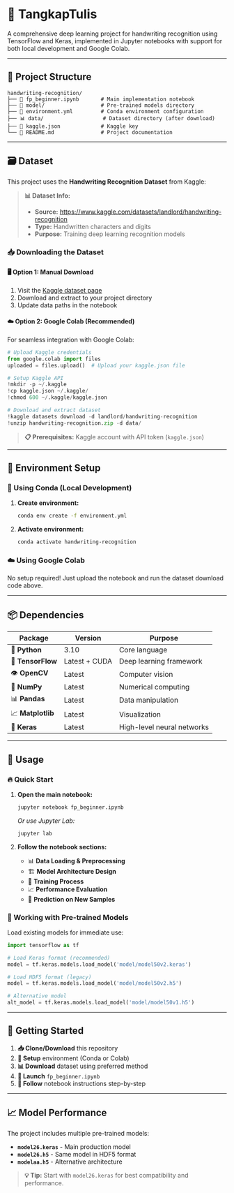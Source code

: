 # 🤖 TangkapTulis

A comprehensive deep learning project for handwriting recognition using TensorFlow and Keras, implemented in Jupyter notebooks with support for both local development and Google Colab.

---

## 📁 Project Structure

```
handwriting-recognition/
├── 📓 fp_beginner.ipynb       # Main implementation notebook
├── 🤖 model/                  # Pre-trained models directory
├── 🐍 environment.yml         # Conda environment configuration
├── 📊 data/                   # Dataset directory (after download)
├── 📒 kaggle.json             # Kaggle key
└── 📖 README.md               # Project documentation
```

---

## 🗃️ Dataset

This project uses the **Handwriting Recognition Dataset** from Kaggle:

> **📊 Dataset Info:**
> - **Source:** https://www.kaggle.com/datasets/landlord/handwriting-recognition
> - **Type:** Handwritten characters and digits
> - **Purpose:** Training deep learning recognition models

### 📥 Downloading the Dataset

#### 🖥️ Option 1: Manual Download
1. Visit the [Kaggle dataset page](https://www.kaggle.com/datasets/landlord/handwriting-recognition)
2. Download and extract to your project directory
3. Update data paths in the notebook

#### ☁️ Option 2: Google Colab (Recommended)
For seamless integration with Google Colab:

```python
# Upload Kaggle credentials
from google.colab import files
uploaded = files.upload()  # Upload your kaggle.json file

# Setup Kaggle API
!mkdir -p ~/.kaggle
!cp kaggle.json ~/.kaggle/
!chmod 600 ~/.kaggle/kaggle.json

# Download and extract dataset
!kaggle datasets download -d landlord/handwriting-recognition
!unzip handwriting-recognition.zip -d data/
```

> **📋 Prerequisites:** Kaggle account with API token (`kaggle.json`)

---

## 🚀 Environment Setup

### 🐍 Using Conda (Local Development)

1. **Create environment:**
   ```bash
   conda env create -f environment.yml
   ```

2. **Activate environment:**
   ```bash
   conda activate handwriting-recognition
   ```

### ☁️ Using Google Colab
No setup required! Just upload the notebook and run the dataset download code above.

---

## 📦 Dependencies

| Package | Version | Purpose |
|---------|---------|---------|
| 🐍 **Python** | 3.10 | Core language |
| 🧠 **TensorFlow** | Latest + CUDA | Deep learning framework |
| 👁️ **OpenCV** | Latest | Computer vision |
| 🔢 **NumPy** | Latest | Numerical computing |
| 📊 **Pandas** | Latest | Data manipulation |
| 📈 **Matplotlib** | Latest | Visualization |
| 🎯 **Keras** | Latest | High-level neural networks |

---

## 🎯 Usage

### 🔥 Quick Start

1. **Open the main notebook:**
   ```bash
   jupyter notebook fp_beginner.ipynb
   ```
   *Or use Jupyter Lab:*
   ```bash
   jupyter lab
   ```

2. **Follow the notebook sections:**
   - 📊 **Data Loading & Preprocessing**
   - 🏗️ **Model Architecture Design**
   - 🎯 **Training Process**
   - 📈 **Performance Evaluation**
   - 🔮 **Prediction on New Samples**

### 🤖 Working with Pre-trained Models

Load existing models for immediate use:

```python
import tensorflow as tf

# Load Keras format (recommended)
model = tf.keras.models.load_model('model/model50v2.keras')

# Load HDF5 format (legacy)
model = tf.keras.models.load_model('model/model50v2.h5')

# Alternative model
alt_model = tf.keras.models.load_model('model/model50v1.h5')
```

---

## 🚀 Getting Started

1. **📥 Clone/Download** this repository
2. **🔧 Setup** environment (Conda or Colab)
3. **📊 Download** dataset using preferred method
4. **🚀 Launch** `fp_beginner.ipynb`
5. **🎯 Follow** notebook instructions step-by-step

---

## 📈 Model Performance

The project includes multiple pre-trained models:

- **`model26.keras`** - Main production model
- **`model26.h5`** - Same model in HDF5 format  
- **`modelaa.h5`** - Alternative architecture

> **💡 Tip:** Start with `model26.keras` for best compatibility and performance.
